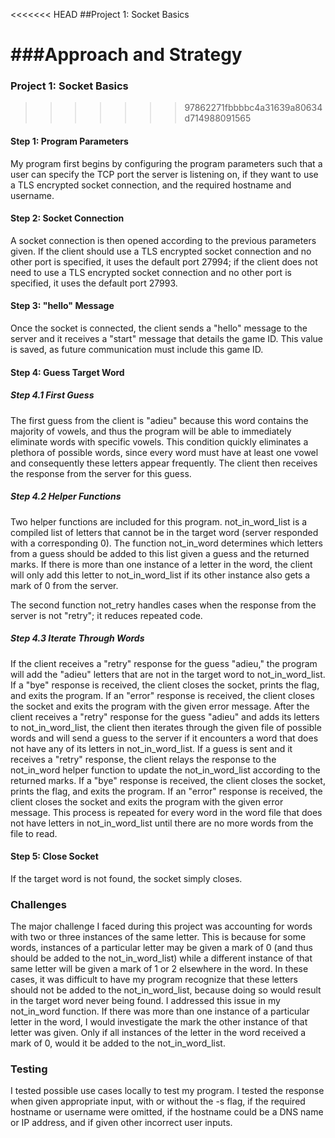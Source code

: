<<<<<<< HEAD
##Project 1: Socket Basics

###Approach and Strategy
=======
### Project 1: Socket Basics

>>>>>>> 97862271fbbbbc4a31639a80634d714988091565
#### Step 1: Program Parameters
My program first begins by configuring the program parameters such that a user can specify the TCP port the server is listening on, if they want to use a TLS encrypted socket connection, and the required hostname and username.

#### Step 2: Socket Connection 
A socket connection is then opened according to the previous parameters given. If the client should use a TLS encrypted socket connection and no other port is specified, it uses the default port 27994; if the client does not need to use a TLS encrypted socket connection and no other port is specified, it uses the default port 27993.

#### Step 3: "hello" Message
Once the socket is connected, the client sends a "hello" message to the server and it receives a "start" message that details the game ID. This value is saved, as future communication must include this game ID.

#### Step 4: Guess Target Word 
##### Step 4.1 First Guess
The first guess from the client is "adieu" because this word contains the majority of vowels, and thus the program will be able to immediately eliminate words with specific vowels. This condition quickly eliminates a plethora of possible words, since every word must have at least one vowel and consequently these letters appear frequently. The client then receives the response from the server for this guess.
##### Step 4.2 Helper Functions
Two helper functions are included for this program. not_in_word_list is a compiled list of letters that cannot be in the target word (server responded with a corresponding 0). The function not_in_word determines which letters from a guess should be added to this list given a guess and the returned marks. If there is more than one instance of a letter in the word, the client will only add this letter to not_in_word_list if its other instance also gets a mark of 0 from the server.

The second function not_retry handles cases when the response from the server is not "retry"; it reduces repeated code.
##### Step 4.3 Iterate Through Words
If the client receives a "retry" response for the guess "adieu," the program will add the "adieu" letters that are not in the target word to not_in_word_list. If a "bye" response is received, the client closes the socket, prints the flag, and exits the program. If an "error" response is received, the client closes the socket and exits the program with the given error message.
After the client receives a "retry" response for the guess "adieu" and adds its letters to not_in_word_list, the client then iterates through the given file of possible words and will send a guess to the server if it encounters a word that does not have any of its letters in not_in_word_list. If a guess is sent and it receives a "retry" response, the client relays the response to the not_in_word helper function to update the not_in_word_list according to the returned marks. If a "bye" response is received, the client closes the socket, prints the flag, and exits the program. If an "error" response is received, the client closes the socket and exits the program with the given error message. 
This process is repeated for every word in the word file that does not have letters in not_in_word_list until there are no more words from the file to read.
#### Step 5: Close Socket
If the target word is not found, the socket simply closes.


### Challenges
The major challenge I faced during this project was accounting for words with two or three instances of the same letter. This is because for some words, instances of a particular letter may be given a mark of 0 (and thus should be added to the not_in_word_list) while a different instance of that same letter will be given a mark of 1 or 2 elsewhere in the word. In these cases, it was difficult to have my program recognize that these letters should not be added to the not_in_word_list, because doing so would result in the target word never being found. 
I addressed this issue in my not_in_word function. If there was more than one instance of a particular letter in the word, I would investigate the mark the other instance of that letter was given. Only if all instances of the letter in the word received a mark of 0, would it be added to the not_in_word_list.


### Testing
I tested possible use cases locally to test my program. I tested the response when given appropriate input, with or without the -s flag, if the required hostname or username were omitted, if the hostname could be a DNS name or IP address, and if given other incorrect user inputs. 
